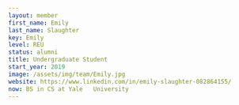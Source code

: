 ```yaml
---
layout: member
first_name: Emily
last_name: Slaughter
key: Emily
level: REU
status: alumni
title: Undergraduate Student
start_year: 2019
image: /assets/img/team/Emily.jpg
website: https://www.linkedin.com/in/emily-slaughter-082864155/
now: BS in CS at Yale	University
---
```

